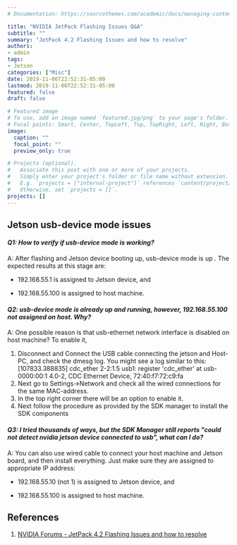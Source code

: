 ```yaml
---
# Documentation: https://sourcethemes.com/academic/docs/managing-content/

title: "NVIDIA JetPack Flashing Issues Q&A"
subtitle: ""
summary: "JetPack 4.2 Flashing Issues and how to resolve"
authors:
- admin
tags:
- Jetson
categories: ["Misc"]
date: 2019-11-06T22:52:31-05:00
lastmod: 2019-11-06T22:52:31-05:00
featured: false
draft: false

# Featured image
# To use, add an image named `featured.jpg/png` to your page's folder.
# Focal points: Smart, Center, TopLeft, Top, TopRight, Left, Right, BottomLeft, Bottom, BottomRight.
image:
  caption: ""
  focal_point: ""
  preview_only: true

# Projects (optional).
#   Associate this post with one or more of your projects.
#   Simply enter your project's folder or file name without extension.
#   E.g. `projects = ["internal-project"]` references `content/project/deep-learning/index.md`.
#   Otherwise, set `projects = []`.
projects: []
---
```






## Jetson usb-device mode issues

####  *Q1: How to verify if usb-device mode is working?*



A: After flashing and Jetson device booting up, usb-device mode is up . The expected results at this stage are:

- 192.168.55.1 is assigned to Jetson device, and

- 192.168.55.100 is assigned to host machine.



#### *Q2: usb-device mode is already up and running, however, 192.168.55.100 not assigned on host. Why?*

A: One possible reason is that usb-ethernet network interface is disabled on host machine? To enable it, 

1. Disconnect and Connect the USB cable connecting the jetson and Host-PC, and check the dmesg log.
   You might see a log similar to this:
   [107833.388835] cdc_ether 2-2:1.5 usb1: register 'cdc_ether' at usb-0000:00:1 4.0-2, CDC Ethernet Device, 72:40:f7:72:c9:fa
2. Next go to Settings->Network and check all the wired connections for the same MAC-address.
3. In the top right corner there will be an option to enable it.
4. Next follow the procedure as provided by the SDK manager to install the SDK components



#### *Q3: I tried thousands of ways, but the SDK Manager still reports "could not detect nvidia jetson device connected to usb", what can I do?*



A: You can also use wired cable to connect your host machine and Jetson board, and then install everything. Just make sure they are assigned to appropriate IP address:

- 192.168.55.10 (not 1) is assigned to Jetson device, and

- 192.168.55.100 is assigned to host machine.



## References

1. [NVIDIA Forums - JetPack 4.2 Flashing Issues and how to resolve](https://devtalk.nvidia.com/default/topic/1050477/jetson-tx2/jetpack-4-2-flashing-issues-and-how-to-resolve/)